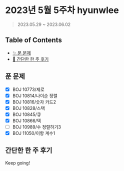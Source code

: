 # 2023년 5월 5주차 hyunwlee

> 2023.05.29 ~ 2023.06.02

## Table of Contents

- [✨ 푼 문제](#푼-문제)
- [🤔 간단한 한 주 후기](#간단한-한-주-후기)

## 푼 문제

<!-- 📕 백준 : BOJ 문제번호/문제제목 e.g. BOJ 2577/숫자의 개수 -->
<!-- 📗 프로그래머스 : PRO 문제번호/문제제목 e.g. PRO 120812/최빈값 구하기 -->
<!-- 백준허브를 사용하시면 프로그래머스의 문제번호도 확인하실 수 있습니다 -->

- [x] BOJ 10773/제로
- [x] BOJ 10814/나이순 정렬
- [x] BOJ 10816/숫자 카드2
- [x] BOJ 10828/스택
- [x] BOJ 10845/큐
- [x] BOJ 10866/덱
- [ ] BOJ 10989/수 정렬하기3
- [x] BOJ 11050/이항 계수1

## 간단한 한 주 후기

<!-- 한 주 후기를 간단하게 작성해주세요 ! -->

Keep going!
